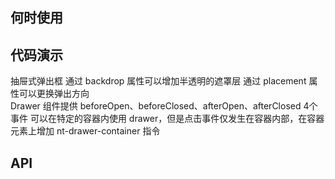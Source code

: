 
## 何时使用


## 代码演示

<div class="grid-x grid-margin-x">
  <div class="medium-12 large-6 cell">
    <nc-example>
      <nc-example-showcase>
        <example-drawer-basic></example-drawer-basic>
      </nc-example-showcase>
      <nc-example-legend title="基本设置">
        抽屉式弹出框
      </nc-example-legend>
      <nc-example-code [code]="basicCode"></nc-example-code>
    </nc-example>
    <nc-example>
      <nc-example-showcase>
        <example-drawer-backdrop></example-drawer-backdrop>
      </nc-example-showcase>
      <nc-example-legend title="增加遮罩效果">
        通过 backdrop 属性可以增加半透明的遮罩层
      </nc-example-legend>
      <nc-example-code [code]="backdropCode"></nc-example-code>
    </nc-example>
    <nc-example>
      <nc-example-showcase>
        <example-drawer-placement></example-drawer-placement>
      </nc-example-showcase>
      <nc-example-legend title="增加遮罩效果">
        通过 placement 属性可以更换弹出方向
      </nc-example-legend>
      <nc-example-code [code]="placementCode"></nc-example-code>
    </nc-example>
  </div>
  <div class="medium-12 large-6 cell">
    <nc-example>
      <nc-example-showcase>
        <example-drawer-event></example-drawer-event>
      </nc-example-showcase>
      <nc-example-legend title="事件类型">
        Drawer 组件提供 beforeOpen、beforeClosed、afterOpen、afterClosed 4个事件
      </nc-example-legend>
      <nc-example-code [code]="eventCode"></nc-example-code>
    </nc-example>
    <nc-example>
      <nc-example-showcase>
        <example-drawer-nested></example-drawer-nested>
      </nc-example-showcase>
      <nc-example-legend title="限定容器">
        可以在特定的容器内使用 drawer，但是点击事件仅发生在容器内部，在容器元素上增加 nt-drawer-container 指令
      </nc-example-legend>
      <nc-example-code [code]="nestedCode"></nc-example-code>
    </nc-example>
  </div>
</div>

## API


